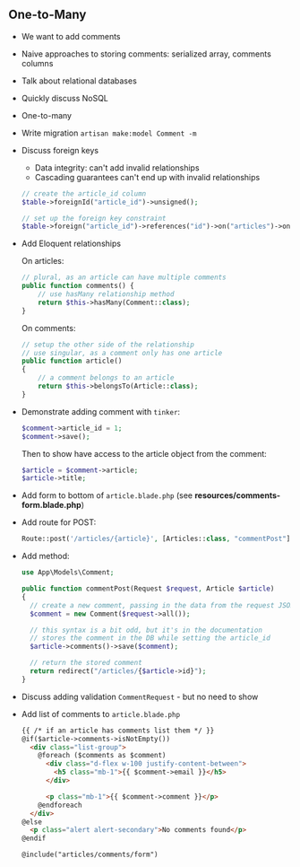 ## One-to-Many
- We want to add comments
- Naive approaches to storing comments: serialized array, comments columns
- Talk about relational databases
- Quickly discuss NoSQL
- One-to-many
- Write migration
    `artisan make:model Comment -m`
- Discuss foreign keys
    - Data integrity: can't add invalid relationships
    - Cascading guarantees can't end up with invalid relationships
    ```php
    // create the article_id column
    $table->foreignId("article_id")->unsigned();

    // set up the foreign key constraint
    $table->foreign("article_id")->references("id")->on("articles")->onDelete("cascade");
    ```

- Add Eloquent relationships

    On articles:
    ```php
    // plural, as an article can have multiple comments
    public function comments() {
        // use hasMany relationship method
        return $this->hasMany(Comment::class);
    }
    ```

    On comments:

    ```php
    // setup the other side of the relationship
    // use singular, as a comment only has one article
    public function article()
    {
        // a comment belongs to an article
        return $this->belongsTo(Article::class);
    }
    ```

- Demonstrate adding comment with `tinker`:
    ```php
    $comment->article_id = 1;
    $comment->save();
    ```
    Then to show have access to the article object from the comment:
    ```php
    $article = $comment->article;
    $article->title;
    ```

- Add form to bottom of `article.blade.php` (see **resources/comments-form.blade.php**)
- Add route for POST:

    ```php
    Route::post('/articles/{article}', [Articles::class, "commentPost"]);
    ```
- Add method:

    ```php
    use App\Models\Comment;
    ```

    ```php
    public function commentPost(Request $request, Article $article)
    {
      // create a new comment, passing in the data from the request JSON
      $comment = new Comment($request->all());

      // this syntax is a bit odd, but it's in the documentation
      // stores the comment in the DB while setting the article_id
      $article->comments()->save($comment);

      // return the stored comment
      return redirect("/articles/{$article->id}");
    }
    ```

- Discuss adding validation `CommentRequest` - but no need to show
- Add list of comments to `article.blade.php`

    ```html
    {{ /* if an article has comments list them */ }}
    @if($article->comments->isNotEmpty())
      <div class="list-group">
        @foreach ($comments as $comment)
          <div class="d-flex w-100 justify-content-between">
            <h5 class="mb-1">{{ $comment->email }}</h5>
          </div>

          <p class="mb-1">{{ $comment->comment }}</p>
        @endforeach
      </div>
    @else
      <p class="alert alert-secondary">No comments found</p>
    @endif

    @include("articles/comments/form")
    ```
